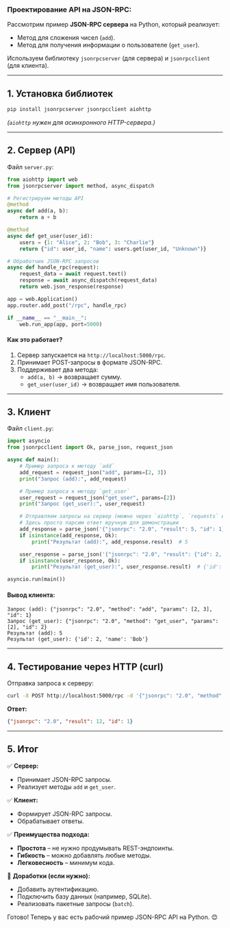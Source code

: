 ### Проектирование API на JSON-RPC:   

Рассмотрим пример **JSON-RPC сервера** на Python, который реализует:  
- Метод для сложения чисел (`add`).  
- Метод для получения информации о пользователе (`get_user`).  

Используем библиотеку `jsonrpcserver` (для сервера) и `jsonrpcclient` (для клиента).  

---

## 1. Установка библиотек 
```bash
pip install jsonrpcserver jsonrpcclient aiohttp  
```
*(`aiohttp` нужен для асинхронного HTTP-сервера.)*  

---

## **2. Сервер (API)**  
Файл `server.py`:  
```python
from aiohttp import web
from jsonrpcserver import method, async_dispatch

# Регистрируем методы API
@method
async def add(a, b):
    return a + b

@method
async def get_user(user_id):
    users = {1: "Alice", 2: "Bob", 3: "Charlie"}
    return {"id": user_id, "name": users.get(user_id, "Unknown")}

# Обработчик JSON-RPC запросов
async def handle_rpc(request):
    request_data = await request.text()
    response = await async_dispatch(request_data)
    return web.json_response(response)

app = web.Application()
app.router.add_post("/rpc", handle_rpc)

if __name__ == "__main__":
    web.run_app(app, port=5000)
```

#### **Как это работает?**  
1. Сервер запускается на `http://localhost:5000/rpc`.  
2. Принимает POST-запросы в формате JSON-RPC.  
3. Поддерживает два метода:  
   - `add(a, b)` → возвращает сумму.  
   - `get_user(user_id)` → возвращает имя пользователя.  

---

## **3. Клиент**  
Файл `client.py`:  
```python
import asyncio
from jsonrpcclient import Ok, parse_json, request_json

async def main():
    # Пример запроса к методу `add`
    add_request = request_json("add", params=[2, 3])
    print("Запрос (add):", add_request)

    # Пример запроса к методу `get_user`
    user_request = request_json("get_user", params=[2])
    print("Запрос (get_user):", user_request)

    # Отправляем запросы на сервер (можно через `aiohttp`, `requests` и т.д.)
    # Здесь просто парсим ответ вручную для демонстрации
    add_response = parse_json('{"jsonrpc": "2.0", "result": 5, "id": 1}')
    if isinstance(add_response, Ok):
        print("Результат (add):", add_response.result)  # 5

    user_response = parse_json('{"jsonrpc": "2.0", "result": {"id": 2, "name": "Bob"}, "id": 2}')
    if isinstance(user_response, Ok):
        print("Результат (get_user):", user_response.result)  # {'id': 2, 'name': 'Bob'}

asyncio.run(main())
```

#### **Вывод клиента:**  
```
Запрос (add): {"jsonrpc": "2.0", "method": "add", "params": [2, 3], "id": 1}
Запрос (get_user): {"jsonrpc": "2.0", "method": "get_user", "params": [2], "id": 2}
Результат (add): 5
Результат (get_user): {'id': 2, 'name': 'Bob'}
```

---

## **4. Тестирование через HTTP (curl)**  
Отправка запроса к серверу:  
```bash
curl -X POST http://localhost:5000/rpc -d '{"jsonrpc": "2.0", "method": "add", "params": [5, 7], "id": 1}' -H "Content-Type: application/json"
```
**Ответ:**  
```json
{"jsonrpc": "2.0", "result": 12, "id": 1}
```

---

## **5. Итог**  
✅ **Сервер:**  
- Принимает JSON-RPC запросы.  
- Реализует методы `add` и `get_user`.  

✅ **Клиент:**  
- Формирует JSON-RPC запросы.  
- Обрабатывает ответы.  

✅ **Преимущества подхода:**  
- **Простота** – не нужно продумывать REST-эндпоинты.  
- **Гибкость** – можно добавлять любые методы.  
- **Легковесность** – минимум кода.  

🚀 **Доработки (если нужно):**  
- Добавить аутентификацию.  
- Подключить базу данных (например, SQLite).  
- Реализовать пакетные запросы (`batch`).  

Готово! Теперь у вас есть рабочий пример JSON-RPC API на Python. 😊